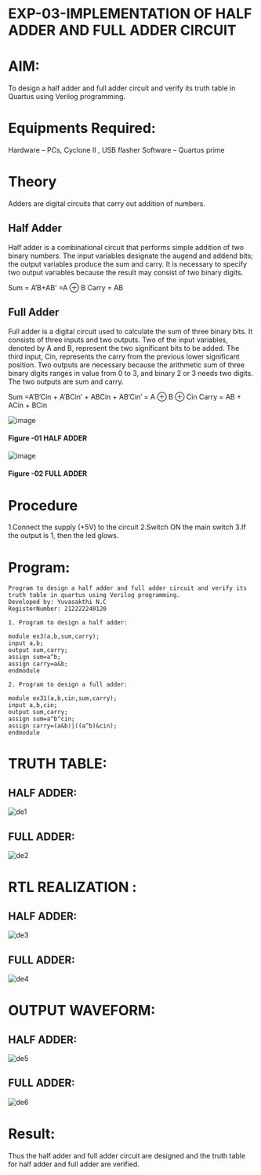 # EXP-03-IMPLEMENTATION OF HALF ADDER AND FULL ADDER CIRCUIT


# AIM:
To design a half adder and full adder circuit and verify its truth table in Quartus using Verilog programming.

# Equipments Required:
Hardware – PCs, Cyclone II , USB flasher
Software – Quartus prime
# Theory
Adders are digital circuits that carry out addition of numbers.

## Half Adder
Half adder is a combinational circuit that performs simple addition of two binary numbers. The input variables designate the augend and addend bits; the output variables produce the sum and carry. It is necessary to specify two output variables because the result may consist of two binary digits.

Sum = A’B+AB’ =A ⊕ B Carry = AB

## Full Adder
Full adder is a digital circuit used to calculate the sum of three binary bits. It consists of three inputs and two outputs. Two of the input variables, denoted by A and B, represent the two significant bits to be added. The third input, Cin, represents the carry from the previous lower significant position. Two outputs are necessary because the arithmetic sum of three binary digits ranges in value from 0 to 3, and binary 2 or 3 needs two digits. The two outputs are sum and carry.

Sum =A’B’Cin + A’BCin’ + ABCin + AB’Cin’ = A ⊕ B ⊕ Cin Carry = AB + ACin + BCin

 ![image](https://user-images.githubusercontent.com/36288975/163552156-a13e5a56-c638-4110-97d9-8896907c8d25.png)

#### Figure -01 HALF ADDER 


![image](https://user-images.githubusercontent.com/36288975/163552057-b3547877-6d07-45b4-b7e0-bcfebfad9e1d.png)

#### Figure -02 FULL ADDER 

# Procedure

1.Connect the supply (+5V) to the circuit
2.Switch ON the main switch
3.If the output is 1, then the led glows.
# Program:
```
Program to design a half adder and full adder circuit and verify its truth table in quartus using Verilog programming.
Developed by: Yuvasakthi N.C
RegisterNumber: 212222240120

1. Program to design a half adder:

module ex3(a,b,sum,carry);
input a,b;
output sum,carry;
assign sum=a^b;
assign carry=a&b;
endmodule 

2. Program to design a full adder:

module ex31(a,b,cin,sum,carry);
input a,b,cin;
output sum,carry;
assign sum=a^b^cin;
assign carry=(a&b)|((a^b)&cin);
endmodule
```
# TRUTH TABLE:
## HALF ADDER:
![de1](https://github.com/IamShakthi/Exp-02-Implementation-of-Half-Adder-and-Full-Adder-circuit/assets/117913445/70666de5-b556-41f8-bb40-87336e1649fb)

## FULL ADDER:
![de2](https://github.com/IamShakthi/Exp-02-Implementation-of-Half-Adder-and-Full-Adder-circuit/assets/117913445/0932c24e-b605-48a2-94bd-53b9fcbf80ef)

# RTL REALIZATION :
## HALF ADDER:
![de3](https://github.com/IamShakthi/Exp-02-Implementation-of-Half-Adder-and-Full-Adder-circuit/assets/117913445/b563fd43-e397-488c-8b63-6a28d4b455fd)

## FULL ADDER:
![de4](https://github.com/IamShakthi/Exp-02-Implementation-of-Half-Adder-and-Full-Adder-circuit/assets/117913445/ed5e42d7-a977-46ae-aabb-f1415cc4b5aa)

# OUTPUT WAVEFORM:
## HALF ADDER:
![de5](https://github.com/IamShakthi/Exp-02-Implementation-of-Half-Adder-and-Full-Adder-circuit/assets/117913445/e98b73eb-dde8-4382-be7e-38b075308ea4)

## FULL ADDER:
![de6](https://github.com/IamShakthi/Exp-02-Implementation-of-Half-Adder-and-Full-Adder-circuit/assets/117913445/dc17df59-9a64-4b2f-baf6-91f39d744e0f)

# Result:
Thus the half adder and full adder circuit are designed and the truth table for half adder and full adder are verified.
